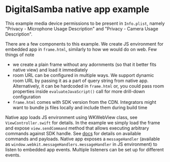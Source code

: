 #  DigitalSamba native app example

This example media device permissions to be present in `Info.plist`, namely "Privacy - Microphone Usage Description" and "Privacy - Camera Usage Description".

There are a few components to this example. We create JS environment for embedded app in `frame.html`, similarly to how we would do on web.
Few things of note
* we create a plain frame without any adornments (so that it better fits native view) and load it immediately
* room URL can be configured in multiple ways. We support dynamic room URL by passing it as a part of query string from native app. Alternatively, it can be hardcoded in `frame.html` or, you could pass room properties inside `evaluateJavaScript()` call for more drill-down configuration
* `frame.html` comes with SDK version from the CDN. Integrators might want to bundle js files locally and include them during build time

Native app loads JS environment using WKWebView class, see `ViewController.swift` for details. In the example we simply load the frame and expose `view.sendCommand` method that allows executing arbitrary commands against SDK handle. See [docs](https://docs.digitalsamba.com/reference/sdk/digitalsambaembedded-class) for details on available commands and payloads.
Native app exposes a `messageHandler` (available as `window.webkit.messageHandlers.messageHandler` in JS environment) to listen to embedded app events. Multiple listeners can be set up for different events.
